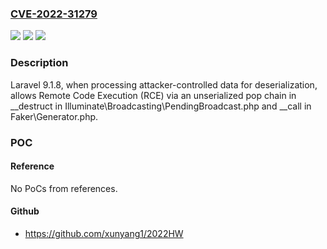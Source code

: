 ### [CVE-2022-31279](https://cve.mitre.org/cgi-bin/cvename.cgi?name=CVE-2022-31279)
![](https://img.shields.io/static/v1?label=Product&message=n%2Fa&color=blue)
![](https://img.shields.io/static/v1?label=Version&message=n%2Fa&color=blue)
![](https://img.shields.io/static/v1?label=Vulnerability&message=n%2Fa&color=brighgreen)

### Description

Laravel 9.1.8, when processing attacker-controlled data for deserialization, allows Remote Code Execution (RCE) via an unserialized pop chain in __destruct in Illuminate\Broadcasting\PendingBroadcast.php and __call in Faker\Generator.php.

### POC

#### Reference
No PoCs from references.

#### Github
- https://github.com/xunyang1/2022HW

